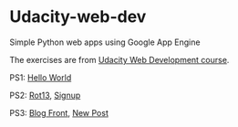 Udacity-web-dev
===============

Simple Python web apps using Google App Engine

The exercises are from [Udacity Web Development course](https://www.udacity.com/course/cs253).

PS1: [Hello World](https://lttviet-cs253.appspot.com)

PS2: [Rot13](https://lttviet-cs253.appspot.com/unit2/rot13), [Signup](https://lttviet-cs253.appspot.com/unit2/signup)

PS3: [Blog Front](http://lttviet-cs253.appspot.com/unit3), [New Post](https://lttviet-cs253.appspot.com/unit3/newpost)
